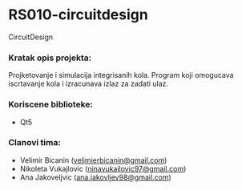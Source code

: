 # RS010-circuitdesign

CircuitDesign

### Kratak opis projekta:

Projketovanje i simulacija integrisanih kola.
Program koji omogucava iscrtavanje kola i izracunava
izlaz za zadati ulaz.

### Koriscene biblioteke:

- Qt5

### Clanovi tima:

- Velimir Bicanin (velimierbicanin@gmail.com)
- Nikoleta Vukajlovic (ninavukajlovic97@gmail.com)
- Ana Jakoveljvic (ana.jakovljev98@gmail.com)
